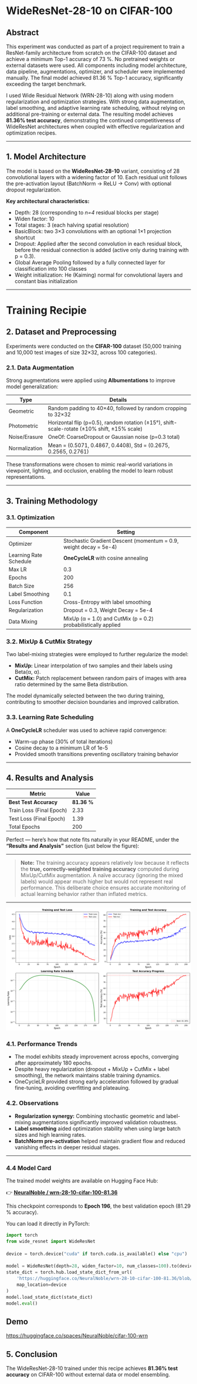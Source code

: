 # WideResNet-28-10 on CIFAR-100

## Abstract

This experiment was conducted as part of a project requirement to train a ResNet-family architecture from scratch on the CIFAR-100 dataset and achieve a minimum Top-1 accuracy of 73 %.
No pretrained weights or external datasets were used.
All components including model architecture, data pipeline, augmentations, optimizer, and scheduler were implemented manually.
The final model achieved 81.36 % Top-1 accuracy, significantly exceeding the target benchmark.

I used  Wide Residual Network (WRN-28-10) along with  using modern regularization and optimization strategies. With strong data augmentation, label smoothing, and adaptive learning rate scheduling, without relying on additional pre-training or external data. The resulting model achieves **81.36% test accuracy**, demonstrating the continued competitiveness of WideResNet architectures when coupled with effective regularization and optimization recipes.

---

## 1. Model Architecture

The model is based on the **WideResNet-28-10** variant, consisting of 28 convolutional layers with a widening factor of 10. Each residual unit follows the pre-activation layout (BatchNorm → ReLU → Conv) with optional dropout regularization.

**Key architectural characteristics:**

* Depth: 28 (corresponding to *n=4* residual blocks per stage)
* Widen factor: 10
* Total stages: 3 (each halving spatial resolution)
* BasicBlock: two 3×3 convolutions with an optional 1×1 projection shortcut
* Dropout: Applied after the second convolution in each residual block, before the residual connection is added (active only during training with p = 0.3).
* Global Average Pooling followed by a fully connected layer for classification into 100 classes
* Weight initialization: He (Kaiming) normal for convolutional layers and constant bias initialization

---

# Training Recipie

## 2. Dataset and Preprocessing

Experiments were conducted on the **CIFAR-100** dataset (50,000 training and 10,000 test images of size 32×32, across 100 categories).

### 2.1. Data Augmentation

Strong augmentations were applied using **Albumentations** to improve model generalization:

| Type          | Details                                                                                      |
| ------------- | -------------------------------------------------------------------------------------------- |
| Geometric     | Random padding to 40×40, followed by random cropping to 32×32                                |
| Photometric   | Horizontal flip (p=0.5), random rotation (±15°), shift-scale-rotate (±10% shift, ±15% scale) |
| Noise/Erasure | OneOf: CoarseDropout or Gaussian noise (p=0.3 total)                                         |
| Normalization | Mean = (0.5071, 0.4867, 0.4408), Std = (0.2675, 0.2565, 0.2761)                              |

These transformations were chosen to mimic real-world variations in viewpoint, lighting, and occlusion, enabling the model to learn robust representations.

---

## 3. Training Methodology

### 3.1. Optimization

| Component              | Setting                                                           |
| ---------------------- | ----------------------------------------------------------------- |
| Optimizer              | Stochastic Gradient Descent (momentum = 0.9, weight decay = 5e-4) |
| Learning Rate Schedule | **OneCycleLR** with cosine annealing                              |
| Max LR                 | 0.3                                                               |
| Epochs                 | 200                                                               |
| Batch Size             | 256                                                               |
| Label Smoothing        | 0.1                                                               |
| Loss Function          | Cross-Entropy with label smoothing                                |
| Regularization         | Dropout = 0.3, Weight Decay = 5e-4                                |
| Data Mixing            | MixUp (α = 1.0) and CutMix (p = 0.2) probabilistically applied    |

### 3.2. MixUp & CutMix Strategy

Two label-mixing strategies were employed to further regularize the model:

* **MixUp:** Linear interpolation of two samples and their labels using Beta(α, α).
* **CutMix:** Patch replacement between random pairs of images with area ratio determined by the same Beta distribution.

The model dynamically selected between the two during training, contributing to smoother decision boundaries and improved calibration.

### 3.3. Learning Rate Scheduling

A **OneCycleLR** scheduler was used to achieve rapid convergence:

* Warm-up phase (30% of total iterations)
* Cosine decay to a minimum LR of 1e-5
* Provided smooth transitions preventing oscillatory training behavior

---

## 4. Results and Analysis

| Metric                       | Value       |
| ---------------------------- | ----------- |
| **Best Test Accuracy**       | **81.36 %** |
| Train Loss (Final Epoch)     | 2.33        |
| Test Loss (Final Epoch)      | 1.39        |
| Total Epochs                 | 200         |

Perfect — here’s how that note fits naturally in your README, under the **“Results and Analysis”** section (just below the figure):

---

> **Note:** The training accuracy appears relatively low because it reflects the **true, correctly-weighted training accuracy** computed during MixUp/CutMix augmentation.
> A naïve accuracy (ignoring the mixed labels) would appear much higher but would not represent real performance.
> This deliberate choice ensures accurate monitoring of actual learning behavior rather than inflated metrics.

---
![training log](traininglog.png)

### 4.1. Performance Trends

* The model exhibits steady improvement across epochs, converging after approximately 180 epochs.
* Despite heavy regularization (dropout + MixUp + CutMix + label smoothing), the network maintains stable training dynamics.
* OneCycleLR provided strong early acceleration followed by gradual fine-tuning, avoiding overfitting and plateauing.

### 4.2. Observations

* **Regularization synergy:** Combining stochastic geometric and label-mixing augmentations significantly improved validation robustness.
* **Label smoothing** aided optimization stability when using large batch sizes and high learning rates.
* **BatchNorm pre-activation** helped maintain gradient flow and reduced vanishing effects in deeper residual stages.

---

### 4.4 Model Card

The trained model weights are available on Hugging Face Hub:

👉 [**NeuralNoble / wrn-28-10-cifar-100-81.36**](https://huggingface.co/NeuralNoble/wrn-28-10-cifar-100-81.36)

This checkpoint corresponds to **Epoch 196**, the best validation epoch (81.29 % accuracy).

You can load it directly in PyTorch:

```python
import torch
from wide_resnet import WideResNet

device = torch.device("cuda" if torch.cuda.is_available() else "cpu")

model = WideResNet(depth=28, widen_factor=10, num_classes=100).to(device)
state_dict = torch.hub.load_state_dict_from_url(
    'https://huggingface.co/NeuralNoble/wrn-28-10-cifar-100-81.36/blob/main/wrn_best_model.pth',
    map_location=device
)
model.load_state_dict(state_dict)
model.eval()

```

## Demo
https://huggingface.co/spaces/NeuralNoble/cifar-100-wrn



## 5. Conclusion

The WideResNet-28-10 trained under this recipe achieves **81.36% test accuracy** on CIFAR-100 without external data or model ensembling.



